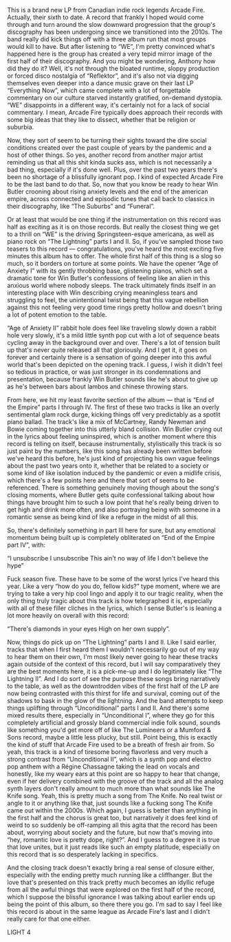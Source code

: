 This is a brand new LP from Canadian indie rock legends Arcade Fire. Actually, their sixth to date. A record that frankly I hoped would come through and turn around the slow downward progression that the group's discography has been undergoing since we transitioned into the 2010s. The band really did kick things off with a three album run that most groups would kill to have. But after listening to “WE”, I'm pretty convinced what's happened here is the group has created a very tepid mirror image of the first half of their discography. And you might be wondering, Anthony how did they do it? Well, it's not through the bloated runtime, sloppy production or forced disco nostalgia of “Reflektor”, and it's also not via digging themselves even deeper into a dance music grave on their last LP “Everything Now”, which came complete with a lot of forgettable commentary on our culture starved instantly gratified, on-demand dystopia. “WE” disappoints in a different way, it's certainly not for a lack of social commentary. I mean, Arcade Fire typically does approach their records with some big ideas that they like to dissect, whether that be religion or suburbia.

Now, they sort of seem to be turning their sights toward the dire social conditions created over the past couple of years by the pandemic and a host of other things. So yes, another record from another major artist reminding us that all this shit kinda sucks ass, which is not necessarily a bad thing, especially if it's done well. Plus, over the past two years there's been no shortage of a blissfully ignorant pop. I kind of expected Arcade Fire to be the last band to do that. So, now that you know be ready to hear Win Butler crooning about rising anxiety levels and the end of the american empire, across connected and episodic tunes that call back to classics in their discography, like “The Suburbs” and “Funeral”.

Or at least that would be one thing if the instrumentation on this record was half as exciting as it is on those records. But really the closest thing we get to a thrill on “WE” is the driving Springsteen-esque americana, as well as piano rock on “The Lightning” parts I and II. So, if you've sampled those two teasers to this record — congratulations, you've heard the most exciting five minutes this album has to offer. The whole first half of this thing is a slog so much, so it borders on torture at some points. We have the opener “Age of Anxiety I” with its gently throbbing base, glistening pianos, which set a dramatic tone for Win Butler's confessions of feeling like an alien in this anxious world where nobody sleeps. The track ultimately finds itself in an interesting place with Win describing crying meaningless tears and struggling to feel, the unintentional twist being that this vague rebellion against this not feeling very good time rings pretty hollow and doesn't bring a lot of potent emotion to the table.

“Age of Anxiety II” rabbit hole does feel like traveling slowly down a rabbit hole very slowly, it's a mild little synth pop cut with a lot of sequence beats cycling away in the background over and over. There's a lot of tension built up that's never quite released all that gloriously. And I get it, it goes on forever and certainly there is a sensation of going deeper into this awful world that's been depicted on the opening track. I guess, I wish it didn't feel so tedious in practice, or was just stronger in its condemnations and presentation, because frankly Win Butler sounds like he's about to give up as he's between bars about lambos and chinese throwing stars.

From here, we hit my least favorite section of the album — that is “End of the Empire” parts I through IV. The first of these two tracks is like an overly sentimental glam rock durge, kicking things off very predictably as a spotlit piano ballad. The track's like a mix of McCartney, Randy Newman and Bowie coming together into this utterly bland collision. Win Butler crying out in the lyrics about feeling uninspired, which is another moment where this record is telling on itself, because instrumentally, stylistically this track is so just paint by the numbers, like this song has already been written before we've heard this before, he's just kind of projecting his own vague feelings about the past two years onto it, whether that be related to a society or some kind of like isolation induced by the pandemic or even a midlife crisis, which there's a few points here and there that sort of seems to be referenced. There is something genuinely moving though about the song's closing moments, where Butler gets quite confessional talking about how things have brought him to such a low point that he's really being driven to get high and drink more often, and also portraying being with someone in a romantic sense as being kind of like a refuge in the midst of all this.

So, there's definitely something in part III here for sure, but any emotional momentum being built up is completely obliterated on “End of the Empire part IV”, with:

“I unsubscribe
I unsubscribe
This ain't no way of life
I don't believe the hype”

Fuck season five. These have to be some of the worst lyrics I've heard this year. Like a very “how do you do, fellow kids?” type moment, where we are trying to take a very hip cool lingo and apply it to our tragic reality, when the only thing truly tragic about this track is how telegraphed it is, especially with all of these filler cliches in the lyrics, which I sense Butler's is leaning a lot more heavily on overall with this record:

“There's diamonds in your eyes
High on her own supply”.

Now, things do pick up on “The Lightning” parts I and II. Like I said earlier, tracks that when I first heard them I wouldn't necessarily go out of my way to hear them on their own, I'm most likely never going to hear these tracks again outside of the context of this record, but I will say comparatively they are the best moments here, it is a pick-me-up and I do legitimately like “The Lightning II”. And I do sort of see the purpose these songs bring narratively to the table, as well as the downtrodden vibes of the first half of the LP are now being contrasted with this thirst for life and survival, coming out of the shadows to bask in the glow of the lightning. And the band attempts to keep things uplifting through “Unconditional” parts I and II. And there's some mixed results there, especially in “Unconditional I”, where they go for this completely artificial and grossly bland commercial indie folk sound, sounds like something you'd get more off of like The Lumineers or a Mumford & Sons record, maybe a little less plucky, but still. Point being, this is exactly the kind of stuff that Arcade Fire used to be a breath of fresh air from. So yeah, this track is a kind of tiresome boring flavorless and very much a strong contrast from “Unconditional II”, which is a synth pop and electro pop anthem with a Régine Chassagne taking the lead on vocals and honestly, like my weary ears at this point are so happy to hear that change, even if her delivery combined with the groove of the track and all the analog synth layers don't really amount to much more than what sounds like The Knife song. Yeah, this is pretty much a song from The Knife. No real twist or angle to it or anything like that, just sounds like a fucking song The Knife came out within the 2000s. Which again, I guess is better than anything in the first half and the chorus is great too, but narratively it does feel kind of weird to so suddenly be off-ramping all this agita that the record has been about, worrying about society and the future, but now that's moving into “hey, romantic love is pretty dope, right?”. And I guess to a degree it is true that love unites, but it just reads like such an empty platitude, especially on this record that is so desperately lacking in specifics.

And the closing track doesn't exactly bring a real sense of closure either, especially with the ending pretty much running like a cliffhanger. But the love that's presented on this track pretty much becomes an idyllic refuge from all the awful things that were explored on the first half of the record, which I suppose the blissful ignorance I was talking about earlier ends up being the point of this album, so there there you go. I'm sad to say I feel like this record is about in the same league as Arcade Fire's last and I didn't really care for that one either.

LIGHT 4
